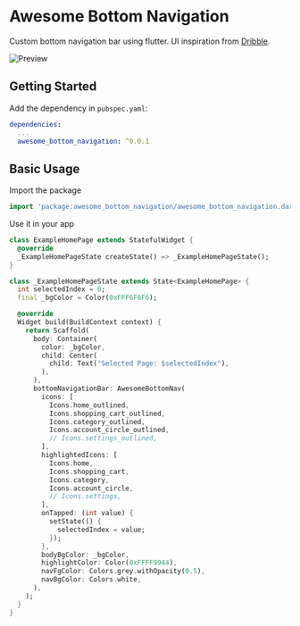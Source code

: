 # Awesome Bottom Navigation

Custom bottom navigation bar using flutter. UI inspiration from [Dribble](https://dribbble.com/shots/6005981-Tab-Bar-Animation-nr-2).

![Preview](https://giphy.com/gifs/bDaJZ80hHPRyJsBGfB/html5)

## Getting Started

Add the dependency in `pubspec.yaml`:

```yaml
dependencies:
  ...
  awesome_bottom_navigation: ^0.0.1
```

## Basic Usage

Import the package

```dart
import 'package:awesome_bottom_navigation/awesome_bottom_navigation.dart';
```

Use it in your app

```dart
class ExampleHomePage extends StatefulWidget {
  @override
  _ExampleHomePageState createState() => _ExampleHomePageState();
}

class _ExampleHomePageState extends State<ExampleHomePage> {
  int selectedIndex = 0;
  final _bgColor = Color(0xFFF6F6F6);

  @override
  Widget build(BuildContext context) {
    return Scaffold(
      body: Container(
        color: _bgColor,
        child: Center(
          child: Text("Selected Page: $selectedIndex"),
        ),
      ),
      bottomNavigationBar: AwesomeBottomNav(
        icons: [
          Icons.home_outlined,
          Icons.shopping_cart_outlined,
          Icons.category_outlined,
          Icons.account_circle_outlined,
          // Icons.settings_outlined,
        ],
        highlightedIcons: [
          Icons.home,
          Icons.shopping_cart,
          Icons.category,
          Icons.account_circle,
          // Icons.settings,
        ],
        onTapped: (int value) {
          setState(() {
            selectedIndex = value;
          });
        },
        bodyBgColor: _bgColor,
        highlightColor: Color(0xFFFF9944),
        navFgColor: Colors.grey.withOpacity(0.5),
        navBgColor: Colors.white,
      ),
    );
  }
}
```

